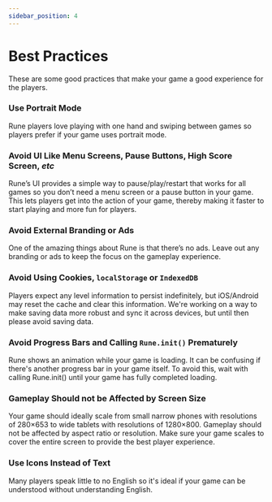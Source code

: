 ```yaml
---
sidebar_position: 4
---
```


# Best Practices

These are some good practices that make your game a good experience for the players.

### Use Portrait Mode

Rune players love playing with one hand and swiping between games so players prefer if your game uses portrait mode.

### Avoid UI Like Menu Screens, Pause Buttons, High Score Screen, _etc_

Rune’s UI provides a simple way to pause/play/restart that works for all games so you don’t need a menu screen or a pause button in your game. This lets players get into the action of your game, thereby making it faster to start playing and more fun for players.

### Avoid External Branding or Ads

One of the amazing things about Rune is that there’s no ads. Leave out any branding or ads to keep the focus on the gameplay experience.

### Avoid Using Cookies, `localStorage` or `IndexedDB`

Players expect any level information to persist indefinitely, but iOS/Android may reset the cache and clear this information. We're working on a way to make saving data more robust and sync it across devices, but until then please avoid saving data.

### Avoid Progress Bars and Calling `Rune.init()` Prematurely

Rune shows an animation while your game is loading. It can be confusing if there's another progress bar in your game itself. To avoid this, wait with calling Rune.init() until your game has fully completed loading.

### Gameplay Should not be Affected by Screen Size

Your game should ideally scale from small narrow phones with resolutions of 280×653 to wide tablets with resolutions of 1280×800. Gameplay should not be affected by aspect ratio or resolution. Make sure your game scales to cover the entire screen to provide the best player experience.

### Use Icons Instead of Text

Many players speak little to no English so it's ideal if your game can be understood without understanding English.